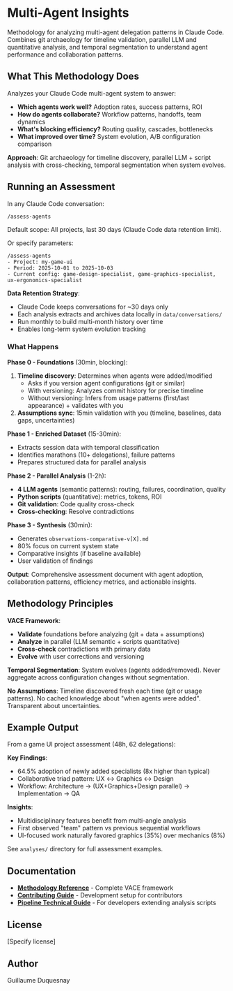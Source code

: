 # Multi-Agent Insights

Methodology for analyzing multi-agent delegation patterns in Claude Code. Combines git archaeology for timeline validation, parallel LLM and quantitative analysis, and temporal segmentation to understand agent performance and collaboration patterns.

## What This Methodology Does

Analyzes your Claude Code multi-agent system to answer:
- **Which agents work well?** Adoption rates, success patterns, ROI
- **How do agents collaborate?** Workflow patterns, handoffs, team dynamics
- **What's blocking efficiency?** Routing quality, cascades, bottlenecks
- **What improved over time?** System evolution, A/B configuration comparison

**Approach**: Git archaeology for timeline discovery, parallel LLM + script analysis with cross-checking, temporal segmentation when system evolves.

## Running an Assessment

In any Claude Code conversation:

```
/assess-agents
```

Default scope: All projects, last 30 days (Claude Code data retention limit).

Or specify parameters:

```
/assess-agents
- Project: my-game-ui
- Period: 2025-10-01 to 2025-10-03
- Current config: game-design-specialist, game-graphics-specialist, ux-ergonomics-specialist
```

**Data Retention Strategy**:
- Claude Code keeps conversations for ~30 days only
- Each analysis extracts and archives data locally in `data/conversations/`
- Run monthly to build multi-month history over time
- Enables long-term system evolution tracking

### What Happens

**Phase 0 - Foundations** (30min, blocking):
1. **Timeline discovery**: Determines when agents were added/modified
   - Asks if you version agent configurations (git or similar)
   - With versioning: Analyzes commit history for precise timeline
   - Without versioning: Infers from usage patterns (first/last appearance) + validates with you
2. **Assumptions sync**: 15min validation with you (timeline, baselines, data gaps, uncertainties)

**Phase 1 - Enriched Dataset** (15-30min):
- Extracts session data with temporal classification
- Identifies marathons (10+ delegations), failure patterns
- Prepares structured data for parallel analysis

**Phase 2 - Parallel Analysis** (1-2h):
- **4 LLM agents** (semantic patterns): routing, failures, coordination, quality
- **Python scripts** (quantitative): metrics, tokens, ROI
- **Git validation**: Code quality cross-check
- **Cross-checking**: Resolve contradictions

**Phase 3 - Synthesis** (30min):
- Generates `observations-comparative-v[X].md`
- 80% focus on current system state
- Comparative insights (if baseline available)
- User validation of findings

**Output**: Comprehensive assessment document with agent adoption, collaboration patterns, efficiency metrics, and actionable insights.

## Methodology Principles

**VACE Framework**:
- **Validate** foundations before analyzing (git + data + assumptions)
- **Analyze** in parallel (LLM semantic + scripts quantitative)
- **Cross-check** contradictions with primary data
- **Evolve** with user corrections and versioning

**Temporal Segmentation**: System evolves (agents added/removed). Never aggregate across configuration changes without segmentation.

**No Assumptions**: Timeline discovered fresh each time (git or usage patterns). No cached knowledge about "when agents were added". Transparent about uncertainties.

## Example Output

From a game UI project assessment (48h, 62 delegations):

**Key Findings**:
- 64.5% adoption of newly added specialists (8x higher than typical)
- Collaborative triad pattern: UX ↔ Graphics ↔ Design
- Workflow: Architecture → (UX+Graphics+Design parallel) → Implementation → QA

**Insights**:
- Multidisciplinary features benefit from multi-angle analysis
- First observed "team" pattern vs previous sequential workflows
- UI-focused work naturally favored graphics (35%) over mechanics (8%)

See `analyses/` directory for full assessment examples.

## Documentation

- **[Methodology Reference](analyses/methodology/METHODOLOGIE-ANALYSE-RETROSPECTIVE.md)** - Complete VACE framework
- **[Contributing Guide](CONTRIBUTING.md)** - Development setup for contributors
- **[Pipeline Technical Guide](docs/PIPELINE.md)** - For developers extending analysis scripts

## License

[Specify license]

## Author

Guillaume Duquesnay
